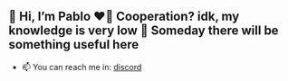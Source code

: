 👋 Hi, I’m Pablo
❤️‍🔥 Cooperation? idk, my knowledge is very low
🪽 Someday there will be something useful here
------
- 📫 You can reach me in: [discord](https://discord.com/users/709811883162599546) 

<!---
ICodeMonster/ICodeMonster is a ✨ special ✨ repository because its `README.md` (this file) appears on your GitHub profile.
You can click the Preview link to take a look at your changes.
--->
